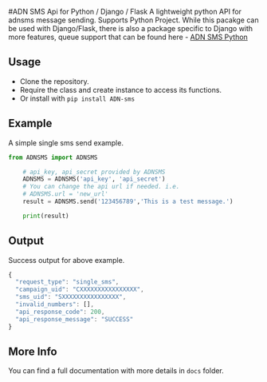 #ADN SMS Api for Python / Django / Flask
A lightweight python API for adnsms message sending. Supports Python Project. While this pacakge can be used with Django/Flask, there is also a package specific to Django with more features, queue support that can be found here - [ADN SMS Python](https://github.com/rahimbangla/ADNSMS-Python)

## Usage
- Clone the repository.
- Require the class and create instance to access its functions.
- Or install with `pip install ADN-sms`

## Example
A simple single sms send example.
```python
from ADNSMS import ADNSMS

    # api_key, api_secret provided by ADNSMS
    ADNSMS = ADNSMS('api_key', 'api_secret')
    # You can change the api url if needed. i.e.
    # ADNSMS.url = 'new_url'
    result = ADNSMS.send('123456789','This is a test message.')

    print(result)
```



## Output
Success output for above example.
```javascript
{				
  "request_type": "single_sms",
  "campaign_uid": "CXXXXXXXXXXXXXXXX",
  "sms_uid": "SXXXXXXXXXXXXXXXX",
  "invalid_numbers": [],
  "api_response_code": 200,
  "api_response_message": "SUCCESS" 
}
```

## More Info
You can find a full documentation with more details in `docs` folder. 

